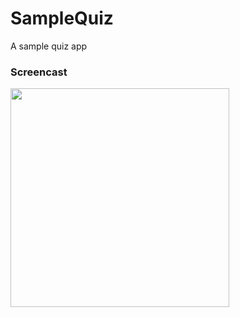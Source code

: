 # SampleQuiz
A sample quiz app

### Screencast

<p align="left">
  <img src="https://i.imgur.com/cHTARoz.gif" width="350"/>
</p>
